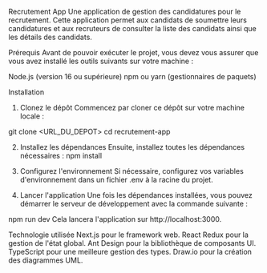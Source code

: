 Recrutement App
Une application de gestion des candidatures pour le recrutement. Cette application permet aux candidats de soumettre leurs candidatures et aux recruteurs de consulter la liste des candidats ainsi que les détails des candidats.

Prérequis
Avant de pouvoir exécuter le projet, vous devez vous assurer que vous avez installé les outils suivants sur votre machine :

Node.js (version 16 ou supérieure)
npm ou yarn (gestionnaires de paquets)


Installation
1. Clonez le dépôt
Commencez par cloner ce dépôt sur votre machine locale :

git clone <URL_DU_DEPOT>
cd recrutement-app

2. Installez les dépendances
Ensuite, installez toutes les dépendances nécessaires :
npm install

3. Configurez l'environnement
Si nécessaire, configurez vos variables d'environnement dans un fichier .env à la racine du projet.

4. Lancer l'application
Une fois les dépendances installées, vous pouvez démarrer le serveur de développement avec la commande suivante :

npm run dev
Cela lancera l'application sur http://localhost:3000.

Technologie utilisée
Next.js pour le framework web.
React Redux pour la gestion de l'état global.
Ant Design pour la bibliothèque de composants UI.
TypeScript pour une meilleure gestion des types.
Draw.io pour la création des diagrammes UML.